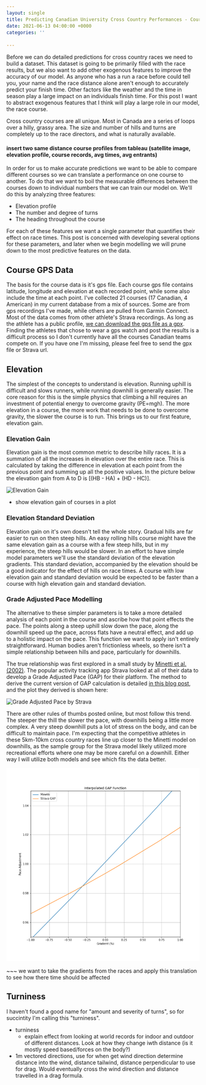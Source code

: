 ```yaml
---
layout: single
title: Predicting Canadian University Cross Country Performances - Course Analysis
date: 2021-06-13 04:00:00 +0000
categories: ''

---
```

Before we can do detailed predictions for cross country races we need to build a dataset. This dataset is going to be primarily filled with the race results, but we also want to add other exogenous features to improve the accuracy of our model. As anyone who has a run a race before could tell you, your name and the race distance alone aren't enough to accurately predict your finish time. Other factors like the weather and the time in season play a large impact on an individuals finish time. For this post I want to abstract exogenous features that I think will play a large role in our model, the race course.

Cross country courses are all unique. Most in Canada are a series of loops over a hilly, grassy area. The size and number of hills and turns are completely up to the race directors, and what is naturally available.

#### insert two same distance course profiles from tableau (satellite image, elevation profile, course records, avg times, avg entrants)

In order for us to make accurate predictions we want to be able to compare different courses so we can translate a performance on one course to another. To do that we want to boil the measurable differences between the courses down to individual numbers that we can train our model on. We'll do this by analyzing three features:

* Elevation profile
* The number and degree of turns
* The heading throughout the course

For each of these features we want a single parameter that quantifies their effect on race times. This post is concerned with developing several options for these parameters, and later when we begin modelling we will prune down to the most predictive features on the data.

## Course GPS Data

The basis for the course data is it's gps file. Each course gps file contains latitude, longitude and elevation at each recorded point, while some also include the time at each point. I've collected 21 courses (17 Canadian, 4 American) in my current database from a mix of sources. Some are from gps recordings I've made, while others are pulled from Garmin Connect. Most of the data comes from other athlete's Strava recordings. As long as the athlete has a public profile, [we can download the gps file as a gpx](https://support.strava.com/hc/en-us/articles/216918447-Downloading-a-GPX-Route-from-other-Athlete-s-Activities). Finding the athletes that chose to wear a gps watch and post the results is a difficult process so I don't currently have all the courses Canadian teams compete on. If you have one I'm missing, please feel free to send the gpx file or Strava url.

## Elevation

The simplest of the concepts to understand is elevation. Running uphill is difficult and slows runners, while running downhill is generally easier. The core reason for this is the simple physics that climbing a hill requires an investment of potential energy to overcome gravity (PE=mgh). The more elevation in a course, the more work that needs to be done to overcome gravity, the slower the course is to run. This brings us to our first feature, elevation gain.

### Elevation Gain

Elevation gain is the most common metric to describe hilly races. It is a summation of all the increases in elevation over the entire race. This is calculated by taking the difference in elevation at each point from the previous point and summing up all the positive values. In the picture below the elevation gain from A to D is \[(HB - HA) + (HD - HC)\].

![](https://upload.wikimedia.org/wikipedia/commons/9/9a/Elevation_gain.png "Elevation Gain")

* show elevation gain of courses in a plot

### Elevation Standard Deviation

Elevation gain on it's own doesn't tell the whole story. Gradual hills are far easier to run on then steep hills. An easy rolling hills course might have the same elevation gain as a course with a few steep hills, but in my experience, the steep hills would be slower. In an effort to have simple model parameters we'll use the standard deviation of the elevation gradients. This standard deviation, accompanied by the elevation should be a good indicator for the effect of hills on race times. A course with low elevation gain and standard deviation would be expected to be faster than a course with high elevation gain and standard deviation.

### Grade Adjusted Pace Modelling

The alternative to these simpler parameters is to take a more detailed analysis of each point in the course and ascribe how that point effects the pace. The points along a steep uphill slow down the pace, along the downhill speed up the pace, across flats have a neutral effect, and add up to a holistic impact on the pace. This function we want to apply isn't entirely straightforward. Human bodies aren't frictionless wheels, so there isn't a simple relationship between hills and pace, particularly for downhills.

The true relationship was first explored in a small study by [Minetti et al. (2002)](https://doi.org/10.1152/japplphysiol.01177.2001). The popular activity tracking app Strava looked at all of their data to develop a Grade Adjusted Pace (GAP) for their platform. The method to derive the current version of GAP calculation is detailed [in this blog post](https://medium.com/strava-engineering/an-improved-gap-model-8b07ae8886c3), and the plot they derived is shown here:

![](https://miro.medium.com/max/3088/1*_TwofsNS872wbUS12ykKPQ.png "Grade Adjusted Pace by Strava")

There are other rules of thumbs posted online, but most follow this trend. The steeper the thill the slower the pace, with downhills being a little more complex. A very steep downhill puts a lot of stress on the body, and can be difficult to maintain pace. I'm expecting that the competitive athletes in these 5km-10km cross country races line up closer to the Minetti model on downhills, as the sample group for the Strava model likely utilized more recreational efforts where one may be more careful on a downhill. Either way I will utilize both models and see which fits the data better.

![Interpolated GAP Function Around 0% Gradient](/uploads/interpolated-gap-function.png "Interpolated GAP Function Around 0% Gradient")

\~\~\~ we want to take the gradients from the races and apply this translation to see how there time should be affected

## Turniness

I haven't found a good name for "amount and severity of turns", so for succintity I'm calling this "turniness".  

* turniness
  * explain effect from looking at world records for indoor and outdoor of different distances. Look at how they change iwth distance (is it mostly speed based/forces on the body?)
* 1m vectored directions, use for when get wind direction determine distance into the wind, distance tailwind, distance perpendicular to use for drag. Would eventually cross the wind direction and distance travelled in a drag formula.